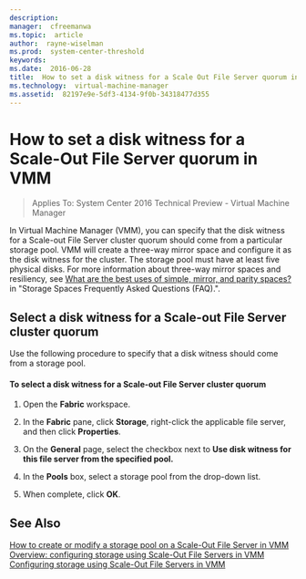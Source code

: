 ```yaml
---
description:  
manager:  cfreemanwa
ms.topic:  article
author:  rayne-wiselman
ms.prod:  system-center-threshold
keywords:  
ms.date:  2016-06-28
title:  How to set a disk witness for a Scale Out File Server quorum in VMM
ms.technology:  virtual-machine-manager
ms.assetid:  82197e9e-5df3-4134-9f0b-34318477d355
---
```


# How to set a disk witness for a Scale-Out File Server quorum in VMM

>Applies To: System Center 2016 Technical Preview - Virtual Machine Manager

In Virtual Machine Manager (VMM), you can specify that the disk witness for a Scale-out File Server cluster quorum should come from a particular storage pool. VMM will create a three-way mirror space and configure it as the disk witness for the cluster. The storage pool must have at least five physical disks. For more information about three-way mirror spaces and resiliency, see [What are the best uses of simple, mirror, and parity spaces?](http://social.technet.microsoft.com/wiki/contents/articles/11382.storage-spaces-frequently-asked-questions-faq.aspx#What_are_the_best_uses_of_simple_mirror_and_parity_spaces) in "Storage Spaces Frequently Asked Questions (FAQ).".

## Select a disk witness for a Scale-out File Server cluster quorum
Use the following procedure to specify that a disk witness should come from a storage pool.

#### To select a disk witness for a Scale-out File Server cluster quorum

1.  Open the **Fabric** workspace.

2.  In the **Fabric** pane, click **Storage**, right-click the applicable file server, and then click **Properties**.

3.  On the **General** page, select the checkbox next to **Use disk witness for this file server from the specified pool.**

4.  In the **Pools** box, select a storage pool from the drop-down list.

5.  When complete, click **OK**.

## See Also
[How to create or modify a storage pool on a Scale-Out File Server in VMM](How-to-create-or-modify-a-storage-pool-on-a-Scale-Out-File-Server-in-VMM.md)
[Overview: configuring storage using Scale-Out File Servers in VMM](Overview--configuring-storage-using-Scale-Out-File-Servers-in-VMM.md)
[Configuring storage using Scale-Out File Servers in VMM](Configuring-storage-using-Scale-Out-File-Servers-in-VMM.md)



